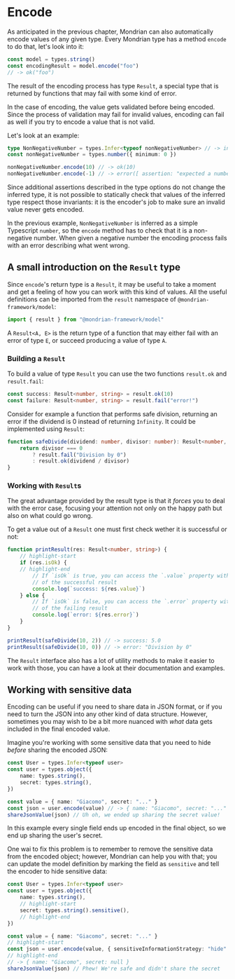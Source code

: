 # Encode

As anticipated in the previous chapter, Mondrian can also automatically encode
values of any given type. Every Mondrian type has a method `encode` to do
that, let's look into it:

```ts showLineNumbers
const model = types.string()
const encodingResult = model.encode("foo")
// -> ok("foo")
```

The result of the encoding process has type `Result`, a special type
that is returned by functions that may fail with some kind of error.

In the case of encoding, the value gets validated before being encoded. Since
the process of validation may fail for invalid values, encoding can fail as well
if you try to encode a value that is not valid.

Let's look at an example:

```ts showLineNumbers
type NonNegativeNumber = types.Infer<typeof nonNegativeNumber> // -> inferred as number
const nonNegativeNumber = types.number({ minimum: 0 })

nonNegativeNumber.encode(10) // -> ok(10)
nonNegativeNumber.encode(-1) // -> error([ assertion: "expected a number >= 0", got: -1, path: "$" ])
```

Since additional assertions described in the type options do not change the
inferred type, it is not possible to statically check that values of the
inferred type respect those invariants: it is the encoder's job to make sure an
invalid value never gets encoded.

In the previous example, `NonNegativeNumber` is inferred as a simple
Typescript `number`, so the `encode` method has to check that it is a
non-negative number. When given a negative number the encoding process fails
with an error describing what went wrong.

## A small introduction on the `Result` type

Since `encode`'s return type is a `Result`, it may be useful to take a
moment and get a feeling of how you can work with this kind of values.
All the useful definitions can be imported from the `result` namespace of
`@mondrian-framework/model`:

```ts showLineNumbers
import { result } from "@mondrian-framework/model"
```

A `Result<A, E>` is the return type of a function that may either fail with an
error of type `E`, or succeed producing a value of type `A`.

### Building a `Result`

To build a value of type `Result` you can use the two functions `result.ok`
and `result.fail`:

```ts showLineNumbers
const success: Result<number, string> = result.ok(10)
const failure: Result<number, string> = result.fail("error!")
```

Consider for example a function that performs safe division, returning
an error if the dividend is 0 instead of returning `Infinity`. It could be
implemented using `Result`:

```ts showLineNumbers
function safeDivide(dividend: number, divisor: number): Result<number, string> {
    return divisor === 0
        ? result.fail("Division by 0")
        : result.ok(dividend / divisor)
}
```

### Working with `Result`s

The great advantage provided by the result type is that it _forces_ you to deal
with the error case, focusing your attention not only on the happy path but also
on what could go wrong.

To get a value out of a `Result` one must first check wether it is successful or
not:

```ts showLineNumbers
function printResult(res: Result<number, string>) {
    // highlight-start
    if (res.isOk) {
    // highlight-end
        // If `isOk` is true, you can access the `.value` property with type
        // of the successful result
        console.log(`success: ${res.value}`)
    } else {
        // If `isOk` is false, you can access the `.error` property with type
        // of the failing result
        console.log(`error: ${res.error}`)
    }
}

printResult(safeDivide(10, 2)) // -> success: 5.0
printResult(safeDivide(10, 0)) // -> error: "Division by 0"
```

The `Result` interface also has a lot of utility methods to make it easier to
work with those, you can have a look at their documentation and examples.

## Working with sensitive data

Encoding can be useful if you need to share data in JSON format, or if you need
to turn the JSON into any other kind of data structure. However, sometimes you
may wish to be a bit more nuanced with _what_ data gets included in the final
encoded value.

Imagine you're working with some sensitive data that you need to hide _before_
sharing the encoded JSON:

```ts showLineNumbers
const User = types.Infer<typeof user>
const user = types.object({
    name: types.string(),
    secret: types.string(),
})

const value = { name: "Giacomo", secret: "..." }
const json = user.encode(value) // -> { name: "Giacomo", secret: "..." }
shareJsonValue(json) // Uh oh, we ended up sharing the secret value!
```

In this example every single field ends up encoded in the final object, so we
end up sharing the user's secret.

One wai to fix this problem is to remember to remove the sensitive data from
the encoded object; however, Mondrian can help you with that; you can update
the model definition by marking the field as `sensitive` and tell the encoder to
hide sensitive data:

```ts showLineNumbers
const User = types.Infer<typeof user>
const user = types.object({
    name: types.string(),
    // highlight-start
    secret: types.string().sensitive(),
    // highlight-end
})

const value = { name: "Giacomo", secret: "..." }
// highlight-start
const json = user.encode(value, { sensitiveInformationStrategy: "hide" })
// highlight-end
// -> { name: "Giacomo", secret: null }
shareJsonValue(json) // Phew! We're safe and didn't share the secret
```
